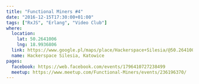 ```yaml
---
title: "Functional Miners #4"
date: "2016-12-15T17:30:00+01:00"
tags: ["RxJS", "Erlang", "Video Club"]
where:
  location:
    lat: 50.2641006
    lng: 18.9936806
  link: https://www.google.pl/maps/place/Hackerspace+Silesia/@50.2641006,18.9936806,17z/data=!3m1!4b1!4m5!3m4!1s0x4716ce1320bf55f9:0xb1ae316b317ecc2f!8m2!3d50.2641006!4d18.9958693
  name: Hackerspace Silesia, Katowice
pages:
  facebook: https://web.facebook.com/events/1796410727238499
  meetup: https://www.meetup.com/Functional-Miners/events/236196370/
---
```


